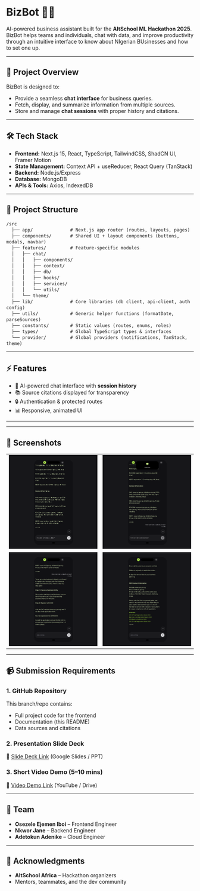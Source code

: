 # BizBot 🤖💼

AI-powered business assistant built for the **AltSchool ML Hackathon 2025**.
BizBot helps teams and individuals, chat with data, and improve productivity through an intuitive interface to know about NIgerian BUsinesses and how to set one up.

---

## 🚀 Project Overview

BizBot is designed to:

- Provide a seamless **chat interface** for business queries.
- Fetch, display, and summarize information from multiple sources.
- Store and manage **chat sessions** with proper history and citations.

---

## 🛠️ Tech Stack

- **Frontend:** Next.js 15, React, TypeScript, TailwindCSS, ShadCN UI, Framer Motion
- **State Management:** Context API + useReducer, React Query (TanStack)
- **Backend:** Node.js/Express
- **Database:** MongoDB
- **APIs & Tools:** Axios, IndexedDB

---

## 📂 Project Structure

```
/src
  ├── app/              # Next.js app router (routes, layouts, pages)
  ├── components/       # Shared UI + layout components (buttons, modals, navbar)
  ├── features/         # Feature-specific modules
  │   ├── chat/         
  │   │   ├── components/
  │   │   ├── context/
  │   │   ├── db/
  │   │   ├── hooks/
  │   │   ├── services/
  │   │   └── utils/
  │   └── theme/
  ├── lib/              # Core libraries (db client, api-client, auth config)
  ├── utils/            # Generic helper functions (formatDate, parseSources)
  ├── constants/        # Static values (routes, enums, roles)
  ├── types/            # Global TypeScript types & interfaces
  └── provider/         # Global providers (notifications, TanStack, theme)
```

---

## ⚡ Features

- 💬 AI-powered chat interface with **session history**
- 📚 Source citations displayed for transparency
- 🔒 Authentication & protected routes
- 📊 Responsive, animated UI

---

<!-- ## 📜 Data Sources & Citations

- API calls and business datasets (list your specific sources here).
- Sources are parsed and attached to chat responses for validation. -->

---

## 📸 Screenshots

<table>
  <tr>
    <td><img src="./public/previews/chat-1.png" alt="Preview of Text in Chat Box" width="100%"></td>
    <td><img src="./public/previews/chat-2.png" alt="Preview of Analyzing Chat" width="100%"></td>
  </tr>
  <tr>
    <td><img src="./public/previews/chat-3.png" alt="Preview of Start of AI Response" width="100%"></td>
    <td><img src="./public/previews/chat-4.png" alt="Preview of End of AI Response" width="100%"></td>
  </tr>
</table>


---

## 📹 Submission Requirements

### 1. GitHub Repository

This branch/repo contains:

- Full project code for the frontend
- Documentation (this README)
- Data sources and citations

### 2. Presentation Slide Deck

📂 [Slide Deck Link](#) (Google Slides / PPT)

### 3. Short Video Demo (5–10 mins)

🎥 [Video Demo Link](#) (YouTube / Drive)

---

## 👥 Team

- **Osezele Ejemen Iboi** – Frontend Engineer
- **Nkwor Jane** – Backend Engineer
- **Adetokun Adenike** – Cloud Engineer

---

## 🙌 Acknowledgments

- **AltSchool Africa** – Hackathon organizers
- Mentors, teammates, and the dev community
